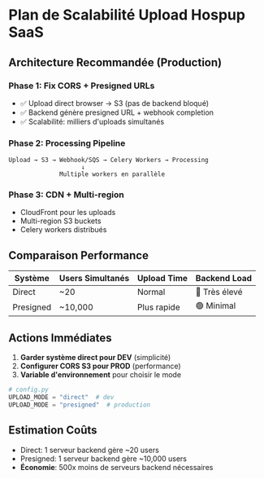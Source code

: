 # Plan de Scalabilité Upload Hospup SaaS

## Architecture Recommandée (Production)

### Phase 1: Fix CORS + Presigned URLs
- ✅ Upload direct browser → S3 (pas de backend bloqué)
- ✅ Backend génère presigned URL + webhook completion
- ✅ Scalabilité: milliers d'uploads simultanés

### Phase 2: Processing Pipeline
```
Upload → S3 → Webhook/SQS → Celery Workers → Processing
                    ↓
              Multiple workers en parallèle
```

### Phase 3: CDN + Multi-region
- CloudFront pour les uploads
- Multi-region S3 buckets
- Celery workers distribués

## Comparaison Performance

| Système | Users Simultanés | Upload Time | Backend Load |
|---------|------------------|-------------|--------------|
| Direct  | ~20             | Normal      | 🔴 Très élevé |
| Presigned| ~10,000         | Plus rapide | 🟢 Minimal   |

## Actions Immédiates

1. **Garder système direct pour DEV** (simplicité)
2. **Configurer CORS S3 pour PROD** (performance) 
3. **Variable d'environnement** pour choisir le mode

```python
# config.py
UPLOAD_MODE = "direct"  # dev
UPLOAD_MODE = "presigned"  # production
```

## Estimation Coûts

- Direct: 1 serveur backend gère ~20 users
- Presigned: 1 serveur backend gère ~10,000 users
- **Économie**: 500x moins de serveurs backend nécessaires